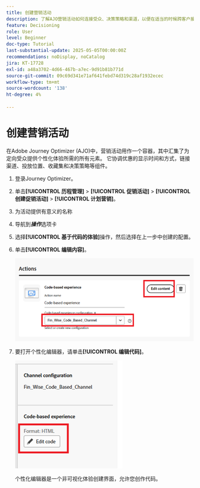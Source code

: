 ```yaml
---
title: 创建营销活动
description: 了解AJO营销活动如何连接受众、决策策略和渠道，以便在适当的时候跨客户接触点提供个性化优惠。
feature: Decisioning
role: User
level: Beginner
doc-type: Tutorial
last-substantial-update: 2025-05-05T00:00:00Z
recommendations: noDisplay, noCatalog
jira: KT-17728
exl-id: a48a3702-4d66-467b-a7ec-9d91b81b771d
source-git-commit: 09c69d341e71af641febd74d319c28af1932ecec
workflow-type: tm+mt
source-wordcount: '138'
ht-degree: 4%

---
```


# 创建营销活动

在Adobe Journey Optimizer (AJO)中，营销活动用作一个容器，其中汇集了为定向受众提供个性化体验所需的所有元素。 它协调优惠的显示时间和方式，链接渠道、投放位置、收藏集和决策策略等组件。

1. 登录Journey Optimizer。
1. 单击&#x200B;**[!UICONTROL 历程管理]** > **[!UICONTROL 促销活动]** > **[!UICONTROL 创建促销活动]** > **[!UICONTROL 计划营销]**。
1. 为活动提供有意义的名称
1. 导航到&#x200B;_&#x200B;**操作**&#x200B;_&#x200B;选项卡
1. 选择&#x200B;**[!UICONTROL 基于代码的体验]**&#x200B;操作，然后选择在上一步中创建的配置。
1. 单击&#x200B;**[!UICONTROL 编辑内容]**。

   ![创建营销活动](assets/create-campaign.png)

1. 要打开个性化编辑器，请单击&#x200B;**[!UICONTROL 编辑代码]**。

   ![edit-cbe_html](assets/edit_code_based_exp_html.png)

   个性化编辑器是一个非可视化体验创建界面，允许您创作代码。
